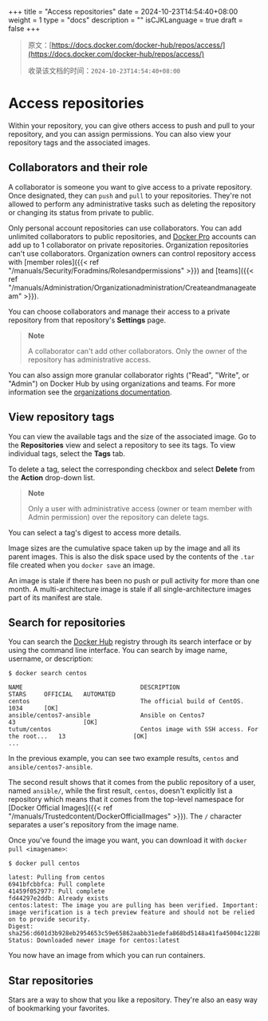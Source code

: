 +++
title = "Access repositories"
date = 2024-10-23T14:54:40+08:00
weight = 1
type = "docs"
description = ""
isCJKLanguage = true
draft = false
+++

> 原文：[https://docs.docker.com/docker-hub/repos/access/](https://docs.docker.com/docker-hub/repos/access/)
>
> 收录该文档的时间：`2024-10-23T14:54:40+08:00`

# Access repositories

Within your repository, you can give others access to push and pull to your repository, and you can assign permissions. You can also view your repository tags and the associated images.

## Collaborators and their role

A collaborator is someone you want to give access to a private repository. Once designated, they can `push` and `pull` to your repositories. They're not allowed to perform any administrative tasks such as deleting the repository or changing its status from private to public.

Only personal account repositories can use collaborators. You can add unlimited collaborators to public repositories, and [Docker Pro](https://docs.docker.com/subscription/core-subscription/details/#docker-pro) accounts can add up to 1 collaborator on private repositories. Organization repositories can't use collaborators. Organization owners can control repository access with [member roles]({{< ref "/manuals/Security/Foradmins/Rolesandpermissions" >}}) and [teams]({{< ref "/manuals/Administration/Organizationadministration/Createandmanageateam" >}}).

You can choose collaborators and manage their access to a private repository from that repository's **Settings** page.

> **Note**
>
> 
>
> A collaborator can't add other collaborators. Only the owner of the repository has administrative access.

You can also assign more granular collaborator rights ("Read", "Write", or "Admin") on Docker Hub by using organizations and teams. For more information see the [organizations documentation](https://docs.docker.com/admin/organization/orgs/#create-an-organization).

## View repository tags

You can view the available tags and the size of the associated image. Go to the **Repositories** view and select a repository to see its tags. To view individual tags, select the **Tags** tab.

To delete a tag, select the corresponding checkbox and select **Delete** from the **Action** drop-down list.

> **Note**
>
> 
>
> Only a user with administrative access (owner or team member with Admin permission) over the repository can delete tags.

You can select a tag's digest to access more details.

Image sizes are the cumulative space taken up by the image and all its parent images. This is also the disk space used by the contents of the `.tar` file created when you `docker save` an image.

An image is stale if there has been no push or pull activity for more than one month. A multi-architecture image is stale if all single-architecture images part of its manifest are stale.

## Search for repositories

You can search the [Docker Hub](https://hub.docker.com/) registry through its search interface or by using the command line interface. You can search by image name, username, or description:



```console
$ docker search centos

NAME                                 DESCRIPTION                                     STARS     OFFICIAL   AUTOMATED
centos                               The official build of CentOS.                   1034      [OK]
ansible/centos7-ansible              Ansible on Centos7                              43                   [OK]
tutum/centos                         Centos image with SSH access. For the root...   13                   [OK]
...
```

In the previous example, you can see two example results, `centos` and `ansible/centos7-ansible`.

The second result shows that it comes from the public repository of a user, named `ansible/`, while the first result, `centos`, doesn't explicitly list a repository which means that it comes from the top-level namespace for [Docker Official Images]({{< ref "/manuals/Trustedcontent/DockerOfficialImages" >}}). The `/` character separates a user's repository from the image name.

Once you've found the image you want, you can download it with `docker pull <imagename>`:



```console
$ docker pull centos

latest: Pulling from centos
6941bfcbbfca: Pull complete
41459f052977: Pull complete
fd44297e2ddb: Already exists
centos:latest: The image you are pulling has been verified. Important: image verification is a tech preview feature and should not be relied on to provide security.
Digest: sha256:d601d3b928eb2954653c59e65862aabb31edefa868bd5148a41fa45004c12288
Status: Downloaded newer image for centos:latest
```

You now have an image from which you can run containers.

## Star repositories

Stars are a way to show that you like a repository. They're also an easy way of bookmarking your favorites.
